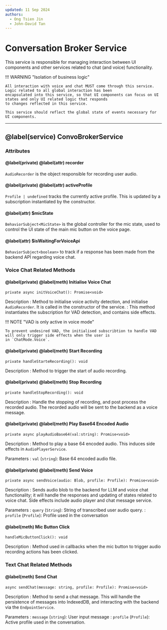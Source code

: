 ```yaml
---
updated: 11 Sep 2024
authors:
  - Ong Tsien Jin
  - John-David Tan
---
```


# Conversation Broker Service

This service is responsible for managing interaction between UI components and other services related to chat (and voice)
functionality.

!!! WARNING "Isolation of business logic"

    All interaction with voice and chat MUST come through this service. Logic related to all global interaction has been
    encapsulated into this service, so that UI components can focus on UI states and only UI related logic that responds
    to changes reflected in this service.

    This service should reflect the global state of events necessary for UI components.

---

## @label(service) ConvoBrokerService

### Attributes

#### @label(private) @label(attr) recorder

`AudioRecorder` is the object responsible for recording user audio.

#### @label(private) @label(attr) activeProfile

`Profile | undefined` tracks the currently active profile. This is updated by a subscription instantiated by the constructor.

#### @label(attr) $micState

`BehaviorSubject<MicState>` is the global controller for the mic state, used to control the UI state of the main mic button
on the voice page.

#### @label(attr) $isWaitingForVoiceApi

`BehaviorSubject<boolean>` to track if a response has been made from the backend API regarding voice chat.

### Voice Chat Related Methods

#### @label(private) @label(meth) Initialise Voice Chat

    private async initVoiceChat(): Promise<void>

Description
: Method to initialise voice activity detection, and initialise `AudioRecorder`. It is called in the constructor of the service.
: This method instantiates the subscription for VAD detection, and contains side effects.

!!! NOTE "VAD is only active in voice mode"

    To prevent undesired VAD, the initialised subscribtion to handle VAD will only trigger side effects when the user is
    in `ChatMode.Voice`.

#### @label(private) @label(meth) Start Recording

    private handleStarteRecording(): void

Description
: Method to trigger the start of audio recording.

#### @label(private) @label(meth) Stop Recording

    private handleStopRecording(): void

Description
: Handle the stopping of recording, and post process the recorded audio. The recorded audio will be sent to the backend
as a voice message.

#### @label(private) @label(meth) Play Base64 Encoded Audio

    private async playAudioBase64(val:string): Promise<void>

Description
: Method to play a base 64 encoded audio. This induces side effects in `AudioPlayerService`.

Parameters
: `val` (`string`): Base 64 encoded audio file.

#### @label(private) @label(meth) Send Voice

    private async sendVoice(audio: Blob, profile: Profile): Promise<void>

Description
: Sends audio blob to the backend for LLM and voice chat functionality; it will handle the responses and updating of
states related to voice chat. Side effects include audio player and chat message service.

Parameters
: `query` (`String`): String of transcribed user audio query.
: `profile` (`Profile`): Profile used in the conversation

#### @label(meth) Mic Button Click

    handleMicButtonClick(): void

Description
: Method used in callbacks when the mic button to trigger audio recording actions has been clicked.

### Text Chat Related Methods

#### @label(meth) Send Chat

    async sendChat(message: string, profile: Profile): Promise<void>

Description
: Method to send a chat message. This will handle the persistence of messages into IndexedDB, and interacting with the
backend via the `EndpointService`.

Parameters
: `message` (`string`): User input message
: `profile` (`Profile`): Active profile used in the conversation.
